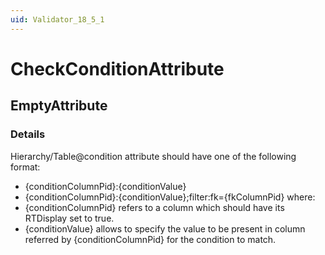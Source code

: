 ```yaml
---
uid: Validator_18_5_1
---
```


# CheckConditionAttribute

## EmptyAttribute

<!-- Description, Properties, ... sections are auto-generated. -->
<!-- REPLACE ME AUTO-GENERATION -->

### Details

Hierarchy/Table@condition attribute should have one of the following format:
- {conditionColumnPid}:{conditionValue}
- {conditionColumnPid}:{conditionValue};filter:fk={fkColumnPid}
where:
- {conditionColumnPid} refers to a column which should have its RTDisplay set to true.
- {conditionValue} allows to specify the value to be present in column referred by {conditionColumnPid} for the condition to match.

<!-- Uncomment to add example code -->
<!--### Example code-->
